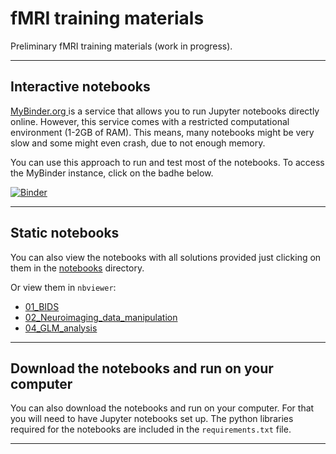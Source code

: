 # fMRI training materials
Preliminary fMRI training materials (work in progress). 
___

## Interactive notebooks
[MyBinder.org ](https://mybinder.org) is a service that allows you to run Jupyter notebooks directly online. However, this service comes with a restricted computational environment (1-2GB of RAM). This means, many notebooks might be very slow and some might even crash, due to not enough memory.

You can use this approach to run and test most of the notebooks. To access the MyBinder instance, click on the badhe below.

[![Binder](https://mybinder.org/badge_logo.svg)](https://mybinder.org/v2/gh/dcdace/fMRI_training/b301bf01a88614a0ce120d56d46f361bd21025c4)
___
## Static notebooks
You can also view the notebooks with all solutions provided just clicking on them in the [notebooks](https://github.com/dcdace/fMRI_training/tree/main/notebooks) directory. 

Or view them in `nbviewer`:
* [01_BIDS](https://nbviewer.org/github/dcdace/fMRI_training/blob/main/notebooks/01_BIDS.ipynb)
* [02_Neuroimaging_data_manipulation](https://nbviewer.org/github/dcdace/fMRI_training/blob/main/notebooks/02_Neuroimaging_data_manipulation.ipynb)
* [04_GLM_analysis](https://nbviewer.org/github/dcdace/fMRI_training/blob/main/notebooks/04_GLM_analysis.ipynb)
___
## Download the notebooks and run on your computer
You can also download the notebooks and run on your computer. For that you will need to have Jupyter notebooks set up. The python libraries required for the notebooks are included in the `requirements.txt` file. 
___